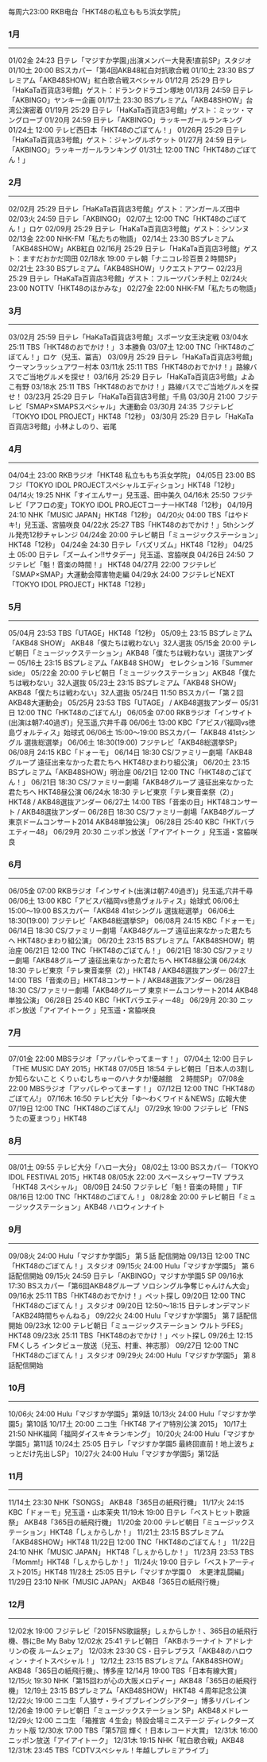 每周六23:00 RKB电台「HKT48の私立ももち浜女学院」

### 1月
---
01/02金 24:23 日テレ「マジすか学園｣出演メンバー大発表!直前SP」スタジオ
01/10土 20:00 BSスカパー「第4回AKB48紅白対抗歌合戦
01/10土 23:30 BSプレミアム「AKB48SHOW」紅白歌合戦スペシャル
01/12月 25:29 日テレ「HaKaTa百貨店3号館」ゲスト：ドランクドラゴン塚地
01/13月 24:59 日テレ「AKBINGO」ヤンキー企画
01/17土 23:30 BSプレミアム「AKB48SHOW」台湾公演密着
01/19月 25:29 日テレ「HaKaTa百貨店3号館」ゲスト：ミッツ・マングローブ
01/20月 24:59 日テレ「AKBINGO」ラッキーガールランキング
01/24土 12:00 テレビ西日本「HKT48のごぼてん！」
01/26月 25:29 日テレ「HaKaTa百貨店3号館」ゲスト：ジャングルポケット
01/27月 24:59 日テレ「AKBINGO」ラッキーガールランキング
01/31土 12:00 TNC「HKT48のごぼてん！」

### 2月
---
02/02月 25:29 日テレ「HaKaTa百貨店3号館」ゲスト：アンガールズ田中
02/03火 24:59 日テレ「AKBINGO」
02/07土 12:00 TNC「HKT48のごぼてん！」ロケ
02/09月 25:29 日テレ「HaKaTa百貨店3号館」ゲスト：シソンヌ
02/13金 22:00 NHK-FM「私たちの物語」
02/14土 23:30 BSプレミアム「AKB48SHOW」AKB紅白
02/16月 25:29 日テレ「HaKaTa百貨店3号館」ゲスト：ますだおかだ岡田
02/18水 19:00 テレ朝「ナニコレ珍百景２時間SP」
02/21土 23:30 BSプレミアム「AKB48SHOW」リクエストアワー
02/23月 25:29 日テレ「HaKaTa百貨店3号館」ゲスト：フルーツパンチ村上
02/24火 23:00 NOTTV「HKT48のほかみな」
02/27金 22:00 NHK-FM「私たちの物語」

### 3月
---
03/02月 25:59 日テレ「HaKaTa百貨店3号館」スポーツ女王決定戦
03/04水 25:11 TBS「HKT48のおでかけ！」３本勝負
03/07土 12:00 TNC「HKT48のごぼてん！」ロケ（兒玉、冨吉）
03/09月 25:29 日テレ「HaKaTa百貨店3号館」ウーマンラッシュアワー村本
03/11水 25:11 TBS「HKT48のおでかけ！」路線バスでご当地グルメを探せ！
03/16月 25:29 日テレ「HaKaTa百貨店3号館」よゐこ有野
03/18水 25:11 TBS「HKT48のおでかけ！」路線バスでご当地グルメを探せ！
03/23月 25:29 日テレ「HaKaTa百貨店3号館」千鳥
03/30月 21:00 フジテレビ「SMAP×SMAPSスペシャル」大運動会
03/30月 24:35 フジテレビ「TOKYO IDOL PROJECT」HKT48「12秒」
03/30月 25:29 日テレ「HaKaTa百貨店3号館」小林よしのり、岩尾

### 4月
---
04/04土 23:00 RKBラジオ「HKT48 私立ももち浜女学院」
04/05日 23:00 BSフジ「TOKYO IDOL PROJECTスペシャルエディション」HKT48「12秒」
04/14火 19:25 NHK「すイエんサー」兒玉遥、田中美久
04/16木 25:50 フジテレビ「アフロの変」TOKYO IDOL PROJECTコーナーHKT48「12秒」
04/19月 24:10 NHK「MUSIC JAPAN」HKT48「12秒」
04/20火 04:00 TBS「はやドキ!」兒玉遥、宮脇咲良
04/22水 25:27 TBS「HKT48のおでかけ！」5thシングル発売12秒チャレンジ
04/24金 20:00 テレビ朝日「ミュージックステーション」HKT48「12秒」
04/24金 24:30 日テレ「バズリズム」HKT48「12秒」
04/25土 05:00 日テレ「ズームイン!!サタデー」兒玉遥、宮脇咲良
04/26日 24:50 フジテレビ「魁！音楽の時間！」 HKT48
04/27月 22:00 フジテレビ「SMAP×SMAP」大運動会障害物走編
04/29水 24:00 フジテレビNEXT「TOKYO IDOL PROJECT」HKT48「12秒」

### 5月
---
05/04月 23:53 TBS「UTAGE」HKT48「12秒」
05/09土 23:15 BSプレミアム「AKB48 SHOW」 AKB48「僕たちは戦わない」32人選抜
05/15金 20:00 テレビ朝日「ミュージックステーション」AKB48「僕たちは戦わない」選抜アンダー
05/16土 23:15 BSプレミアム「AKB48 SHOW」 セレクション16「Summer side」
05/22金 20:00 テレビ朝日「ミュージックステーション」AKB48「僕たちは戦わない」32人選抜
05/23土 23:15 BSプレミアム「AKB48 SHOW」 AKB48「僕たちは戦わない」32人選抜
05/24日 11:50 BSスカパー「第２回AKB48大運動会」
05/25月 23:53 TBS「UTAGE」 / AKB48選抜アンダー
05/31日 12:00 TNC「HKT48のごぼてん!」
06/05金 07:00 RKBラジオ「インサイト(出演は朝7:40過ぎ)」兒玉遥,穴井千尋
06/06土 13:00 KBC「アビスパ福岡vs徳島ヴォルティス」始球式
06/06土 15:00～19:00 BSスカパー「AKB48 41stシングル 選抜総選挙」
06/06土 18:30(19:00) フジテレビ「AKB48総選挙SP」
06/08月 24:15 KBC「ドォーモ」
06/14日 18:30 CS/ファミリー劇場「AKB48グループ 遠征出来なかった君たちへ HKT48ひまわり組公演」
06/20土 23:15 BSプレミアム「AKB48SHOW」明治座
06/21日 12:00 TNC「HKT48のごぼてん！」
06/21日 18:30 CS/ファミリー劇場「AKB48グループ 遠征出来なかった君たちへ HKT48昼公演
06/24水 18:30 テレビ東京「テレ東音楽祭（2）」HKT48 / AKB48選抜アンダー
06/27土 14:00 TBS「音楽の日」HKT48コンサート / AKB48選抜アンダー
06/28日 18:30 CS/ファミリー劇場「AKB48グループ 東京ドームコンサート2014 AKB48単独公演」
06/28日 25:40 KBC「HKTバラエティー48」
06/29月 20:30 ニッポン放送「アイアイトーク 」兒玉遥・宮脇咲良

### 6月
---
06/05金 07:00 RKBラジオ「インサイト(出演は朝7:40過ぎ)」兒玉遥,穴井千尋
06/06土 13:00 KBC「アビスパ福岡vs徳島ヴォルティス」始球式
06/06土 15:00～19:00 BSスカパー「AKB48 41stシングル 選抜総選挙」
06/06土 18:30(19:00) フジテレビ「AKB48総選挙SP」
06/08月 24:15 KBC「ドォーモ」
06/14日 18:30 CS/ファミリー劇場「AKB48グループ 遠征出来なかった君たちへ HKT48ひまわり組公演」
06/20土 23:15 BSプレミアム「AKB48SHOW」明治座
06/21日 12:00 TNC「HKT48のごぼてん！」
06/21日 18:30 CS/ファミリー劇場「AKB48グループ 遠征出来なかった君たちへ HKT48昼公演
06/24水 18:30 テレビ東京「テレ東音楽祭（2）」HKT48 / AKB48選抜アンダー
06/27土 14:00 TBS「音楽の日」HKT48コンサート / AKB48選抜アンダー
06/28日 18:30 CS/ファミリー劇場「AKB48グループ 東京ドームコンサート2014 AKB48単独公演」
06/28日 25:40 KBC「HKTバラエティー48」
06/29月 20:30 ニッポン放送「アイアイトーク 」兒玉遥・宮脇咲良

### 7月
---
07/01金 22:00 MBSラジオ「アッパレやってまーす！」
07/04土 12:00 日テレ「THE MUSIC DAY 2015」HKT48
07/05日 18:54 テレビ朝日「日本人の3割しか知らないこと くりぃむしちゅーのハナタカ!優越館　２時間SP」
07/08金 22:00 MBSラジオ「アッパレやってまーす！」
07/12日 12:00 TNC「HKT48のごぼてん!」
07/16木 16:50 テレビ大分「ゆ～わくワイド＆NEWS」広報大使
07/19日 12:00 TNC「HKT48のごぼてん!」
07/29水 19:00 フジテレビ「FNS　うたの夏まつり」HKT48

### 8月
---
08/01土 09:55 テレビ大分「ハロー大分」
08/02土 13:00 BSスカパー「TOKYO IDOL FESTIVAL 2015」HKT48
08/05水 22:00 スペースシャワーTV プラス「HKT48 スペシャル」
08/09日 24:50 フジテレビ「魁！音楽の時間 」TIF
08/16日 12:00 TNC「HKT48のごぼてん！」
08/28金 20:00 テレビ朝日「ミュージックステーション」AKB48 ハロウィンナイト

### 9月
---
09/08火 24:00 Hulu「マジすか学園5」 第５話 配信開始
09/13日 12:00 TNC「HKT48のごぼてん！」スタジオ
09/15火 24:00 Hulu「マジすか学園5」 第６話配信開始
09/15火 24:59 日テレ「AKBINGO」マジすか学園5 SP
09/16水 17:30 BSスカパー「第6回AKB48グループ ソロシングル争奪じゃんけん大会」
09/16水 25:11 TBS「HKT48のおでかけ！」ペット探し
09/20日 12:00 TNC「HKT48のごぼてん！」スタジオ
09/20日 12:50～18:15 日テレオンデマンド「AKB24時間ちゃんねる」
09/22火 24:00 Hulu「マジすか学園5」 第７話配信開始
09/23水 12:00 テレビ朝日「ミュージックステーション ウルトラFES」HKT48
09/23水 25:11 TBS「HKT48のおでかけ！」ペット探し
09/26土 12:15 FMくしろ インタビュー放送（兒玉、村重、神志那）
09/27日 12:00 TNC「HKT48のごぼてん！」スタジオ
09/29火 24:00 Hulu「マジすか学園5」 第８話配信開始

### 10月
---
10/06火 24:00 Hulu「マジすか学園5」第9話
10/13火 24:00 Hulu「マジすか学園5」第10話
10/17土 20:00 ニコ生「HKT48 アイア特別公演 2015」
10/17土 21:50 NHK福岡「福岡ダイスキ☆ランキング」
10/20火 24:00 Hulu「マジすか学園5」第11話
10/24土 25:05 日テレ「マジすか学園5 最終回直前！地上波ちょっとだけ先出しSP」
10/27火 24:00 Hulu「マジすか学園5」第12話

### 11月
---
11/14土 23:30 NHK「SONGS」 AKB48「365日の紙飛行機」
11/17火 24:15 KBC「ドォーモ」兒玉遥・山本茉央
11/19木 19:00 日テレ「ベストヒット歌謡祭」 AKB48「365日の紙飛行機」
11/20金 20:00 テレビ朝日「ミュージックステーション」HKT48「しぇからしか！」
11/21土 23:15 BSプレミアム「AKB48SHOW」HKT48
11/22日 12:00 TNC「HKT48のごぼてん！」
11/22日 24:10 NHK「MUSIC JAPAN」 HKT48「しぇからしか！」
11/23月 23:53 TBS「Momm!」HKT48「しぇからしか！」
11/24火 19:00 日テレ「ベストアーティスト2015」HKT48
11/28土 25:05 日テレ「マジすか学園０　木更津乱闘編」
11/29日 23:10 NHK「MUSIC JAPAN」 AKB48「365日の紙飛行機」

### 12月
---
12/02水 19:00 フジテレビ「2015FNS歌謡祭」しぇからしか！、365日の紙飛行機、唇にBe My Baby
12/02水 25:41 テレビ朝日 「AKBホラーナイト アドレナリンの夜 ルームシェア」
12/03木 23:30 CS・日テレプラス「AKB48のハロウィン・ナイトスペシャル！」
12/12土 23:15 BSプレミアム「AKB48SHOW」 AKB48「365日の紙飛行機」、博多座
12/14月 19:00 TBS「日本有線大賞」
12/15火 19:30 NHK「第15回わが心の大阪メロディー」AKB48「365日の紙飛行機」
12/19土 23:15 BSプレミアム「AKB48SHOW」 HKT48 ４周年記念公演
12/22火 19:00 ニコ生「人狼ザ・ライブプレイングシアター」博多リバレイン
12/26金 19:00 テレビ朝日「ミュージックステーション SP」AKB48メドレー
12/29火 12:00 ニコ生 「箱推宮 ４生会」特設会場ミニステージ ディレクターズカット版
12/30水 17:00 TBS「第57回 輝く！日本レコード大賞」
12/31木 16:00 ニッポン放送「アイアイトーク」
12/31木 19:15 NHK「紅白歌合戦」AKB48
12/31木 23:45 TBS「CDTVスペシャル！年越しプレミアライブ」